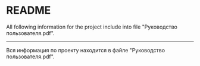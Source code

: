 # README

All following information for the project include into file "Руководство пользователя.pdf".

---

Вся информация по проекту находится в файле "Руководство пользователя.pdf".
